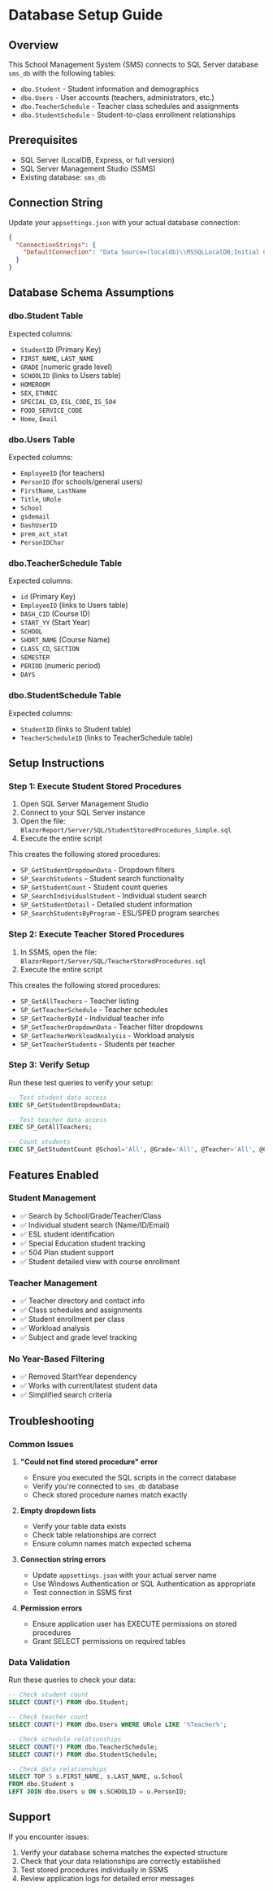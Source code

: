 # Database Setup Guide

## Overview
This School Management System (SMS) connects to SQL Server database `sms_db` with the following tables:
- `dbo.Student` - Student information and demographics
- `dbo.Users` - User accounts (teachers, administrators, etc.)
- `dbo.TeacherSchedule` - Teacher class schedules and assignments
- `dbo.StudentSchedule` - Student-to-class enrollment relationships

## Prerequisites
- SQL Server (LocalDB, Express, or full version)
- SQL Server Management Studio (SSMS)
- Existing database: `sms_db`

## Connection String
Update your `appsettings.json` with your actual database connection:

```json
{
  "ConnectionStrings": {
    "DefaultConnection": "Data Source=(localdb)\\MSSQLLocalDB;Initial Catalog=sms_db;Integrated Security=True;Connect Timeout=30;Encrypt=False;Trust Server Certificate=False;Application Intent=ReadWrite;Multi Subnet Failover=False"
  }
}
```

## Database Schema Assumptions

### dbo.Student Table
Expected columns:
- `StudentID` (Primary Key)
- `FIRST_NAME`, `LAST_NAME`
- `GRADE` (numeric grade level)
- `SCHOOLID` (links to Users table)
- `HOMEROOM`
- `SEX`, `ETHNIC`
- `SPECIAL_ED`, `ESL_CODE`, `IS_504`
- `FOOD_SERVICE_CODE`
- `Home`, `Email`

### dbo.Users Table
Expected columns:
- `EmployeeID` (for teachers)
- `PersonID` (for schools/general users)
- `FirstName`, `LastName`
- `Title`, `URole`
- `School`
- `gsdemail`
- `DashUserID`
- `prem_act_stat`
- `PersonIDChar`

### dbo.TeacherSchedule Table
Expected columns:
- `id` (Primary Key)
- `EmployeeID` (links to Users table)
- `DASH_CID` (Course ID)
- `START_YY` (Start Year)
- `SCHOOL`
- `SHORT_NAME` (Course Name)
- `CLASS_CD`, `SECTION`
- `SEMESTER`
- `PERIOD` (numeric period)
- `DAYS`

### dbo.StudentSchedule Table
Expected columns:
- `StudentID` (links to Student table)
- `TeacherScheduleID` (links to TeacherSchedule table)

## Setup Instructions

### Step 1: Execute Student Stored Procedures
1. Open SQL Server Management Studio
2. Connect to your SQL Server instance
3. Open the file: `BlazorReport/Server/SQL/StudentStoredProcedures_Simple.sql`
4. Execute the entire script

This creates the following stored procedures:
- `SP_GetStudentDropdownData` - Dropdown filters
- `SP_SearchStudents` - Student search functionality
- `SP_GetStudentCount` - Student count queries
- `SP_SearchIndividualStudent` - Individual student search
- `SP_GetStudentDetail` - Detailed student information
- `SP_SearchStudentsByProgram` - ESL/SPED program searches

### Step 2: Execute Teacher Stored Procedures
1. In SSMS, open the file: `BlazorReport/Server/SQL/TeacherStoredProcedures.sql`
2. Execute the entire script

This creates the following stored procedures:
- `SP_GetAllTeachers` - Teacher listing
- `SP_GetTeacherSchedule` - Teacher schedules
- `SP_GetTeacherById` - Individual teacher info
- `SP_GetTeacherDropdownData` - Teacher filter dropdowns
- `SP_GetTeacherWorkloadAnalysis` - Workload analysis
- `SP_GetTeacherStudents` - Students per teacher

### Step 3: Verify Setup
Run these test queries to verify your setup:

```sql
-- Test student data access
EXEC SP_GetStudentDropdownData;

-- Test teacher data access  
EXEC SP_GetAllTeachers;

-- Count students
EXEC SP_GetStudentCount @School='All', @Grade='All', @Teacher='All', @Class='All';
```

## Features Enabled

### Student Management
- ✅ Search by School/Grade/Teacher/Class
- ✅ Individual student search (Name/ID/Email)
- ✅ ESL student identification
- ✅ Special Education student tracking
- ✅ 504 Plan student support
- ✅ Student detailed view with course enrollment

### Teacher Management  
- ✅ Teacher directory and contact info
- ✅ Class schedules and assignments
- ✅ Student enrollment per class
- ✅ Workload analysis
- ✅ Subject and grade level tracking

### No Year-Based Filtering
- ✅ Removed StartYear dependency
- ✅ Works with current/latest student data
- ✅ Simplified search criteria

## Troubleshooting

### Common Issues

1. **"Could not find stored procedure" error**
   - Ensure you executed the SQL scripts in the correct database
   - Verify you're connected to `sms_db` database
   - Check stored procedure names match exactly

2. **Empty dropdown lists**
   - Verify your table data exists
   - Check table relationships are correct
   - Ensure column names match expected schema

3. **Connection string errors**
   - Update `appsettings.json` with your actual server name
   - Use Windows Authentication or SQL Authentication as appropriate
   - Test connection in SSMS first

4. **Permission errors**
   - Ensure application user has EXECUTE permissions on stored procedures
   - Grant SELECT permissions on required tables

### Data Validation
Run these queries to check your data:

```sql
-- Check student count
SELECT COUNT(*) FROM dbo.Student;

-- Check teacher count  
SELECT COUNT(*) FROM dbo.Users WHERE URole LIKE '%Teacher%';

-- Check schedule relationships
SELECT COUNT(*) FROM dbo.TeacherSchedule;
SELECT COUNT(*) FROM dbo.StudentSchedule;

-- Check data relationships
SELECT TOP 5 s.FIRST_NAME, s.LAST_NAME, u.School
FROM dbo.Student s
LEFT JOIN dbo.Users u ON s.SCHOOLID = u.PersonID;
```

## Support
If you encounter issues:
1. Verify your database schema matches the expected structure
2. Check that your data relationships are correctly established
3. Test stored procedures individually in SSMS
4. Review application logs for detailed error messages 